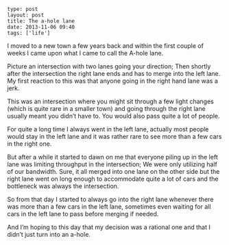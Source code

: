 ```
type: post
layout: post
title: The a-hole lane
date: 2013-11-06 09:40
tags: ['life']
```

I moved to a new town a few years back and within the first couple of weeks I came upon what I came to call the A-hole lane.

 Picture an intersection with two lanes going your direction; Then shortly after the intersection the right lane ends and has to merge into the left lane. My first reaction to this was that anyone going in the right hand lane was a jerk.<!-- read more -->
 
This was an intersection where you might sit through a few light changes (which is quite rare in a smaller town) and going through the right lane usually meant you didn’t have to. You would also pass quite a lot of people.
 
For quite a long time I always went in the left lane, actually most people would stay in the left lane and it was rather rare to see more than a few cars in the right one.
 
But after a while it started to dawn on me that everyone piling up in the left lane was limiting throughput in the intersection; We were only utilizing half of our bandwidth. Sure, it all merged into one lane on the other side but the right lane went on long enough to accommodate quite a lot of cars and the bottleneck was always the intersection.
 
So from that day I started to always go into the right lane whenever there was more than a few cars in the left lane, sometimes even waiting for all cars in the left lane to pass before merging if needed.
 
And I’m hoping to this day that my decision was a rational one and that I didn’t just turn into an a-hole.
